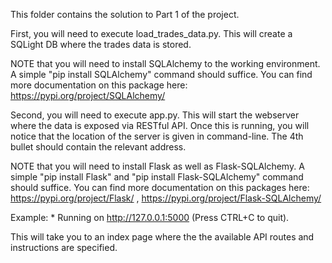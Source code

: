 This folder contains the solution to Part 1 of the project.

First, you will need to execute load_trades_data.py. This will create a SQLight DB where the trades data is stored.

NOTE that you will need to install SQLAlchemy to the working environment. A simple "pip install SQLAlchemy" command should suffice. You can find more documentation on this package here: https://pypi.org/project/SQLAlchemy/

Second, you will need to execute app.py. This will start the webserver where the data is exposed via RESTful API. Once this is running, you will notice that the location of the server is given in command-line. The 4th bullet should contain the relevant address.

NOTE that you will need to install Flask as well as Flask-SQLAlchemy. A simple "pip install Flask" and "pip install Flask-SQLAlchemy" command should suffice. You can find more documentation on this packages here: https://pypi.org/project/Flask/ , https://pypi.org/project/Flask-SQLAlchemy/

Example: * Running on http://127.0.0.1:5000 (Press CTRL+C to quit).

This will take you to an index page where the the available API routes and instructions are specified.
